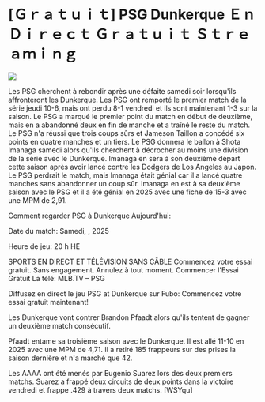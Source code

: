 # [Ｇｒａｔｕｉｔ] PSG Dunkerque Ｅｎ Ｄｉｒｅｃｔ Ｇｒａｔｕｉｔ Ｓｔｒｅａｍｉｎｇ  
  
  
[![](https://i.imgur.com/qSNzIqt.png)](https://movie.rssnews.media/VHyjBai.php)  
  
Les PSG cherchent à rebondir après une défaite samedi soir lorsqu'ils affronteront les Dunkerque. Les PSG ont remporté le premier match de la série jeudi 10-6, mais ont perdu 8-1 vendredi et ils sont maintenant 1-3 sur la saison. Le PSG a marqué le premier point du match en début de deuxième, mais en a abandonné deux en fin de manche et a traîné le reste du match. Le PSG n'a réussi que trois coups sûrs et Jameson Taillon a concédé six points en quatre manches et un tiers. Le PSG donnera le ballon à Shota Imanaga samedi alors qu'ils cherchent à décrocher au moins une division de la série avec le Dunkerque. Imanaga en sera à son deuxième départ cette saison après avoir lancé contre les Dodgers de Los Angeles au Japon. Le PSG perdrait le match, mais Imanaga était génial car il a lancé quatre manches sans abandonner un coup sûr. Imanaga en est à sa deuxième saison avec le PSG et il a été génial en 2025 avec une fiche de 15-3 avec une MPM de 2,91.

Comment regarder PSG à Dunkerque Aujourd'hui:

Date du match: Samedi, , 2025

Heure de jeu: 20 h HE

SPORTS EN DIRECT ET TÉLÉVISION SANS CÂBLE
Commencez votre essai gratuit. Sans engagement. Annulez à tout moment.
Commencer l'Essai Gratuit
La télé: MLB.TV – PSG

Diffusez en direct le jeu PSG at Dunkerque sur Fubo: Commencez votre essai gratuit maintenant!

Les Dunkerque vont contrer Brandon Pfaadt alors qu'ils tentent de gagner un deuxième match consécutif.

Pfaadt entame sa troisième saison avec le Dunkerque. Il est allé 11-10 en 2025 avec une MPM de 4,71. Il a retiré 185 frappeurs sur des prises la saison dernière et n'a marché que 42.

Les AAAA ont été menés par Eugenio Suarez lors des deux premiers matchs. Suarez a frappé deux circuits de deux points dans la victoire vendredi et frappe .429 à travers deux matchs. [WSYqu]